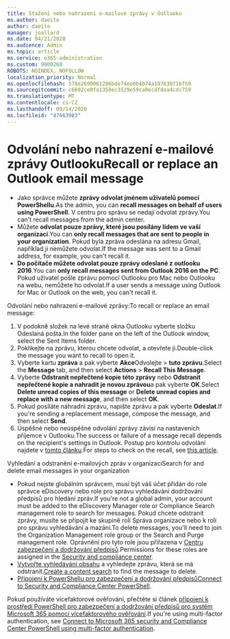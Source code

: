 ```yaml
---
title: Stažení nebo nahrazení e-mailové zprávy v Outlooku
ms.author: daeite
author: daeite
manager: joallard
ms.date: 04/21/2020
ms.audience: Admin
ms.topic: article
ms.service: o365-administration
ms.custom: 9000260
ROBOTS: NOINDEX, NOFOLLOW
localization_priority: Normal
ms.openlocfilehash: 578e2690061286bde74ee0b4b74a197630716f59
ms.sourcegitcommit: c6692ce0fa1358ec3529e59ca0ecdfdea4cdc759
ms.translationtype: MT
ms.contentlocale: cs-CZ
ms.lasthandoff: 09/14/2020
ms.locfileid: "47663983"
---
```

# <a name="recall-or-replace-an-outlook-email-message"></a><span data-ttu-id="51199-102">Odvolání nebo nahrazení e-mailové zprávy Outlooku</span><span class="sxs-lookup"><span data-stu-id="51199-102">Recall or replace an Outlook email message</span></span>

- <span data-ttu-id="51199-103">Jako správce můžete **zprávy odvolat jménem uživatelů pomocí PowerShellu**.</span><span class="sxs-lookup"><span data-stu-id="51199-103">As the admin, you can **recall messages on behalf of users using PowerShell**.</span></span> <span data-ttu-id="51199-104">V centru pro správu se nedají odvolat zprávy.</span><span class="sxs-lookup"><span data-stu-id="51199-104">You can't recall messages from the admin center.</span></span>
- <span data-ttu-id="51199-105">Můžete **odvolat pouze zprávy, které jsou posílány lidem ve vaší organizaci**.</span><span class="sxs-lookup"><span data-stu-id="51199-105">You can **only recall messages that are sent to people in your organization**.</span></span> <span data-ttu-id="51199-106">Pokud byla zpráva odeslána na adresu Gmail, například ji nemůžete odvolat.</span><span class="sxs-lookup"><span data-stu-id="51199-106">If the message was sent to a Gmail address, for example, you can't recall it.</span></span>
- <span data-ttu-id="51199-107">**Do počítače můžete odvolat pouze zprávy odeslané z outlooku 2016**.</span><span class="sxs-lookup"><span data-stu-id="51199-107">You can **only recall messages sent from Outlook 2016 on the PC**.</span></span> <span data-ttu-id="51199-108">Pokud uživatel pošle zprávu pomocí Outlooku pro Mac nebo Outlooku na webu, nemůžete ho odvolat.</span><span class="sxs-lookup"><span data-stu-id="51199-108">If a user sends a message using Outlook for Mac or Outlook on the web, you can't recall it.</span></span>

<span data-ttu-id="51199-109">Odvolání nebo nahrazení e-mailové zprávy:</span><span class="sxs-lookup"><span data-stu-id="51199-109">To recall or replace an email message:</span></span>

1. <span data-ttu-id="51199-110">V podokně složek na levé straně okna Outlooku vyberte složku Odeslaná pošta.</span><span class="sxs-lookup"><span data-stu-id="51199-110">In the folder pane on the left of the Outlook window, select the Sent Items folder.</span></span>
1. <span data-ttu-id="51199-111">Poklikejte na zprávu, kterou chcete odvolat, a otevřete ji.</span><span class="sxs-lookup"><span data-stu-id="51199-111">Double-click the message you want to recall to open it.</span></span>
1. <span data-ttu-id="51199-112">Vyberte kartu **zpráva** a pak vyberte **Akce**Odvolejte  >  **tuto zprávu**.</span><span class="sxs-lookup"><span data-stu-id="51199-112">Select the **Message** tab, and then select **Actions** > **Recall This Message**.</span></span>
1. <span data-ttu-id="51199-113">Vyberte **Odstranit nepřečtené kopie této zprávy** nebo **Odstranit nepřečtené kopie a nahradit je novou zprávou**a pak vyberte **OK**.</span><span class="sxs-lookup"><span data-stu-id="51199-113">Select **Delete unread copies of this message** or **Delete unread copies and replace with a new message**, and then select **OK**.</span></span>
1. <span data-ttu-id="51199-114">Pokud posíláte náhradní zprávu, napište zprávu a pak vyberte **Odeslat**.</span><span class="sxs-lookup"><span data-stu-id="51199-114">If you're sending a replacement message, compose the message, and then select **Send**.</span></span>
1. <span data-ttu-id="51199-115">Úspěšné nebo neúspěšné odvolání zprávy závisí na nastaveních příjemce v Outlooku.</span><span class="sxs-lookup"><span data-stu-id="51199-115">The success or failure of a message recall depends on the recipient's settings in Outlook.</span></span> <span data-ttu-id="51199-116">Postup pro kontrolu odvolání najdete v [tomto článku](https://support.office.com/article/35027f88-d655-4554-b4f8-6c0729a723a0).</span><span class="sxs-lookup"><span data-stu-id="51199-116">For steps to check on the recall, see [this article](https://support.office.com/article/35027f88-d655-4554-b4f8-6c0729a723a0).</span></span>

<span data-ttu-id="51199-117">Vyhledání a odstranění e-mailových zpráv v organizaci</span><span class="sxs-lookup"><span data-stu-id="51199-117">Search for and delete email messages in your organization</span></span>

- <span data-ttu-id="51199-118">Pokud nejste globálním správcem, musí být váš účet přidán do role správce eDiscovery nebo role pro správu vyhledávání dodržování předpisů pro hledání zpráv.</span><span class="sxs-lookup"><span data-stu-id="51199-118">If you're not a global admin, your account must be added to the eDiscovery Manager role or Compliance Search management role to search for messages.</span></span> <span data-ttu-id="51199-119">Pokud chcete odstranit zprávy, musíte se připojit ke skupině rolí Správa organizace nebo k roli pro správu vyhledávání a mazání.</span><span class="sxs-lookup"><span data-stu-id="51199-119">To delete messages, you'll need to join the Organization Management role group or the Search and Purge management role.</span></span> <span data-ttu-id="51199-120">Oprávnění pro tyto role jsou přiřazena v [Centru zabezpečení a dodržování předpisů](https://go.microsoft.com/fwlink/?linkid=2083731).</span><span class="sxs-lookup"><span data-stu-id="51199-120">Permissions for these roles are assigned in the [Security and compliance center](https://go.microsoft.com/fwlink/?linkid=2083731).</span></span>
- <span data-ttu-id="51199-121">[Vytvořte vyhledávání obsahu](https://docs.microsoft.com/microsoft-365/compliance/content-search) a vyhledejte zprávu, která se má odstranit.</span><span class="sxs-lookup"><span data-stu-id="51199-121">[Create a content search](https://docs.microsoft.com/microsoft-365/compliance/content-search) to find the message to delete.</span></span>
- <span data-ttu-id="51199-122">[Připojení k PowerShellu pro zabezpečení a dodržování předpisů](https://docs.microsoft.com/powershell/exchange/office-365-scc/connect-to-scc-powershell/connect-to-scc-powershell?view=exchange-ps)</span><span class="sxs-lookup"><span data-stu-id="51199-122">[Connect to Security and Compliance Center PowerShell](https://docs.microsoft.com/powershell/exchange/office-365-scc/connect-to-scc-powershell/connect-to-scc-powershell?view=exchange-ps).</span></span>

<span data-ttu-id="51199-123">Pokud používáte vícefaktorové ověřování, přečtěte si článek [připojení k prostředí PowerShell pro zabezpečení a dodržování předpisů pro systém Microsoft 365 pomocí vícefaktorového ověřování](https://docs.microsoft.com/powershell/exchange/office-365-scc/connect-to-scc-powershell/mfa-connect-to-scc-powershell?view=exchange-ps).</span><span class="sxs-lookup"><span data-stu-id="51199-123">If you're using multi-factor authentication, see [Connect to Microsoft 365 security and Compliance Center PowerShell using multi-factor authentication](https://docs.microsoft.com/powershell/exchange/office-365-scc/connect-to-scc-powershell/mfa-connect-to-scc-powershell?view=exchange-ps).</span></span>
